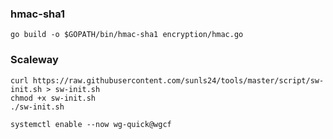 ### hmac-sha1

```shell
go build -o $GOPATH/bin/hmac-sha1 encryption/hmac.go
```

### Scaleway

```
curl https://raw.githubusercontent.com/sunls24/tools/master/script/sw-init.sh > sw-init.sh
chmod +x sw-init.sh
./sw-init.sh

systemctl enable --now wg-quick@wgcf
```
